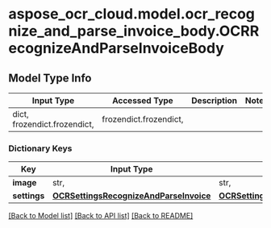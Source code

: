 # aspose_ocr_cloud.model.ocr_recognize_and_parse_invoice_body.OCRRecognizeAndParseInvoiceBody

## Model Type Info
Input Type | Accessed Type | Description | Notes
------------ | ------------- | ------------- | -------------
dict, frozendict.frozendict,  | frozendict.frozendict,  |  | 

### Dictionary Keys
Key | Input Type | Accessed Type | Description | Notes
------------ | ------------- | ------------- | ------------- | -------------
**image** | str,  | str,  |  | 
**settings** | [**OCRSettingsRecognizeAndParseInvoice**](OCRSettingsRecognizeAndParseInvoice.md) | [**OCRSettingsRecognizeAndParseInvoice**](OCRSettingsRecognizeAndParseInvoice.md) |  | 

[[Back to Model list]](../../README.md#documentation-for-models) [[Back to API list]](../../README.md#documentation-for-api-endpoints) [[Back to README]](../../README.md)

